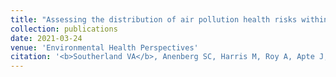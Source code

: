 ```yaml
---
title: "Assessing the distribution of air pollution health risks within cities: a neighborhood-scale analysis leveraging high resolution datasets in the Bay area, California"
collection: publications
date: 2021-03-24
venue: 'Environmental Health Perspectives'
citation: '<b>Southerland VA</b>, Anenberg SC, Harris M, Roy A, Apte J, Hystad P, Beyers M, Schwartz J. &quot;Assessing the distribution of air pollution health risks within cities: a neighborhood-scale analysis leveraging high resolution datasets in the Bay area, California.&quot; <i>In Prep</i>.'
---
```


